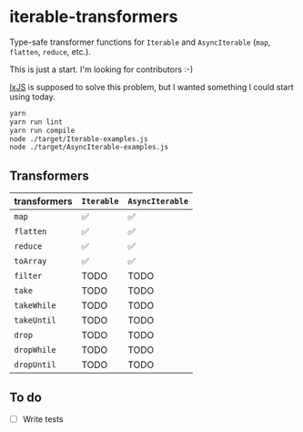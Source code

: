 # iterable-transformers

Type-safe transformer functions for `Iterable` and `AsyncIterable` (`map`, `flatten`, `reduce`, etc.).

This is just a start. I'm looking for contributors :-)

[IxJS] is supposed to solve this problem, but I wanted something I could start using today.

``` bash
yarn
yarn run lint
yarn run compile
node ./target/Iterable-examples.js
node ./target/AsyncIterable-examples.js
```

## Transformers

|transformers|`Iterable`|`AsyncIterable`|
|-|-|-|
|`map`|✅|✅|
|`flatten`|✅|✅|
|`reduce`|✅|✅|
|`toArray`|✅|✅|
|`filter`|TODO|TODO|
|`take`|TODO|TODO|
|`takeWhile`|TODO|TODO|
|`takeUntil`|TODO|TODO|
|`drop`|TODO|TODO|
|`dropWhile`|TODO|TODO|
|`dropUntil`|TODO|TODO|

## To do

- [ ] Write tests

[IxJS]: https://github.com/ReactiveX/IxJS
